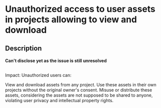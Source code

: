 # Unauthorized access to user assets in projects allowing to view and download

## Description

#### Can't disclose yet as the issue is still unresolved

##
Impact:
Unauthorized users can:

View and download assets from any project.
Use these assets in their own projects without the original owner's consent.
Misuse or distribute these assets, considering the assets are not supposed to be shared to anyone, violating user privacy and intellectual property rights.

